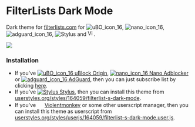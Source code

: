 # FilterLists Dark Mode
Dark theme for [filterlists.com](https://filterlists.com) for ![uBO_icon_16](https://user-images.githubusercontent.com/22258847/58104215-675c2d00-7bb2-11e9-9ef7-53bd5d32139c.png "uBlock Origin"), ![nano_icon_16](https://user-images.githubusercontent.com/22258847/58104236-7347ef00-7bb2-11e9-86c3-7f1646118e7e.png "Nano Adblocker"), ![adguard_icon_16](https://user-images.githubusercontent.com/22258847/58104254-7d69ed80-7bb2-11e9-989b-a0a73db4d808.png "AdGuard"), ![Stylus](https://cdn.add0n.com/icons/stylus16.png "Stylus") and <img src="https://violentmonkey.github.io/static/vm-e0d9ed50fb982761b0f7cdea8b093ae9.png" height=16 width=16 title="Violentmonkey">.

<img src="https://userstyles.org/style_screenshots/164059_after.png">

### Installation
* If you've [![uBO_icon_16](https://user-images.githubusercontent.com/22258847/58104215-675c2d00-7bb2-11e9-9ef7-53bd5d32139c.png) uBlock Origin](https://github.com/gorhill/uBlock),
[![nano_icon_16](https://user-images.githubusercontent.com/22258847/58104236-7347ef00-7bb2-11e9-86c3-7f1646118e7e.png) Nano Adblocker](https://github.com/NanoAdblocker/NanoCore) or
[![adguard_icon_16](https://user-images.githubusercontent.com/22258847/58104254-7d69ed80-7bb2-11e9-989b-a0a73db4d808.png) AdGuard](https://adguard.com), then you can just subscribe list by clicking [here](https://subscribe.adblockplus.org/?location=https://raw.githubusercontent.com/hawkeye116477/FilterListsDarkMode/master/DarkFilterLists.txt&title=FilterLists%20Dark%20Mode).
* If you've [![Stylus](https://cdn.add0n.com/icons/stylus16.png) Stylus](https://add0n.com/stylus.html), then you can install this theme from [userstyles.org/styles/164059/filterlist-s-dark-mode](https://userstyles.org/styles/164059/filterlist-s-dark-mode).
* If you've <img src="https://violentmonkey.github.io/static/vm-e0d9ed50fb982761b0f7cdea8b093ae9.png" height=16 width=16> [Violentmonkey](https://violentmonkey.github.io/) or some other userscript manager, then you can install this theme as userscript from [userstyles.org/styles/userjs/164059/filterlist-s-dark-mode.user.js](https://userstyles.org/styles/userjs/164059/filterlist-s-dark-mode.user.js).
